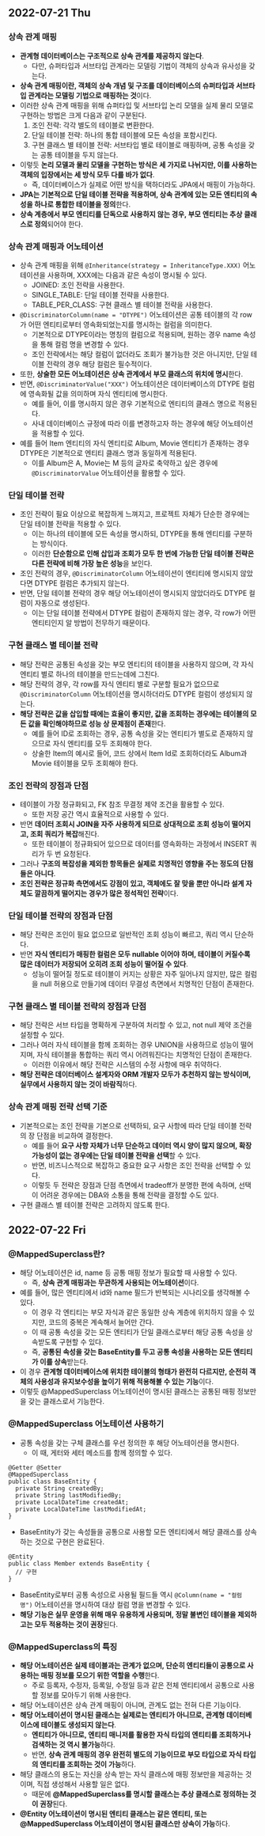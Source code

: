 ## 2022-07-21 Thu
### 상속 관계 매핑
* **관계형 데이터베이스는 구조적으로 상속 관계를 제공하지 않는다**.
    * 다만, 슈퍼타입과 서브타입 관계라는 모델링 기법이 객체의 상속과 유사성을 갖는다.
* **상속 관계 매핑이란, 객체의 상속 개념 및 구조를 데이터베이스의 슈퍼타입과 서브타입 관계라는 모델링 기법으로 매핑하는 것**이다.
* 이러한 상속 관계 매핑을 위해 슈퍼타입 및 서브타입 논리 모델을 실제 물리 모델로 구현하는 방법은 크게 다음과 같이 구분된다.
    1. 조인 전략: 각각 별도의 테이블로 변환한다.
    2. 단일 테이블 전략: 하나의 통합 테이블에 모든 속성을 포함시킨다.
    3. 구현 클래스 별 테이블 전략: 서브타입 별로 테이블로 매핑하며, 공통 속성을 갖는 공통 테이블을 두지 않는다.
* 이렇듯 **논리 모델과 물리 모델을 구현하는 방식은 세 가지로 나뉘지만, 이를 사용하는 객체의 입장에서는 세 방식 모두 다를 바가 없다**.
    * 즉, 데이터베이스가 실제로 어떤 방식을 택하더라도 JPA에서 매핑이 가능하다.
* **JPA는 기본적으로 단일 테이블 전략을 적용하며, 상속 관계에 있는 모든 엔티티의 속성을 하나로 통합한 테이블을 정의**한다.
* **상속 계층에서 부모 엔티티를 단독으로 사용하지 않는 경우, 부모 엔티티는 추상 클래스로 정의**되어야 한다.

### 상속 관계 매핑과 어노테이션
* 상속 관계 매핑을 위해 `@Inheritance(strategy = InheritanceType.XXX)` 어노테이션을 사용하며, XXX에는 다음과 같은 속성이 명시될 수 있다.
    * JOINED: 조인 전략을 사용한다.
    * SINGLE_TABLE: 단일 테이블 전략을 사용한다.
    * TABLE_PER_CLASS: 구현 클래스 별 테이블 전략을 사용한다.
* `@DiscriminatorColumn(name = "DTYPE")` 어노테이션은 공통 테이블의 각 row가 어떤 엔티티로부터 영속화되었는지를 명시하는 컬럼을 의미한다.
    * 기본적으로 DTYPE이라는 명칭의 컬럼으로 적용되며, 원하는 경우 name 속성을 통해 컬럼 명을 변경할 수 있다.
    * 조인 전략에서는 해당 컬럼이 없더라도 조회가 불가능한 것은 아니지만, 단일 테이블 전략의 경우 해당 컬럼은 필수적이다.
* 또한, **상술한 모든 어노테이션은 상속 관계에서 부모 클래스의 위치에 명시**한다.
* 반면, `@DiscriminatorValue("XXX")` 어노테이션은 데이터베이스의 DTYPE 컬럼에 영속화될 값을 의미하며 자식 엔티티에 명시한다.
    * 예를 들어, 이를 명시하지 않은 경우 기본적으로 엔티티의 클래스 명으로 적용된다.
    * 사내 데이터베이스 규정에 따라 이를 변경하고자 하는 경우에 해당 어노테이션을 적용할 수 있다.
* 예를 들어 Item 엔티티의 자식 엔티티로 Album, Movie 엔티티가 존재하는 경우 DTYPE은 기본적으로 엔티티 클래스 명과 동일하게 적용된다.
    * 이를 Album은 A, Movie는 M 등의 글자로 축약하고 싶은 경우에 `@DiscriminatorValue` 어노테이션을 활용할 수 있다.

### 단일 테이블 전략
* 조인 전략이 필요 이상으로 복잡하게 느껴지고, 프로젝트 자체가 단순한 경우에는 단일 테이블 전략을 적용할 수 있다.
    * 이는 하나의 테이블에 모든 속성을 명시하되, DTYPE을 통해 엔티티를 구분하는 방식이다.
    * 이러한 **단순함으로 인해 삽입과 조회가 모두 한 번에 가능한 단일 테이블 전략은 다른 전략에 비해 가장 높은 성능**을 보인다.
* 조인 전략의 경우, `@DiscriminatorColumn` 어노테이션이 엔티티에 명시되지 않았다면 DTYPE 컬럼은 추가되지 않는다.
* 반면, 단일 테이블 전략의 경우 해당 어노테이션이 명시되지 않았더라도 DTYPE 컬럼이 자동으로 생성된다.
    * 이는 단일 테이블 전략에서 DTYPE 컬럼이 존재하지 않는 경우, 각 row가 어떤 엔티티인지 알 방법이 전무하기 때문이다.

### 구현 클래스 별 테이블 전략
* 해당 전략은 공통된 속성을 갖는 부모 엔티티의 테이블을 사용하지 않으며, 각 자식 엔티티 별로 하나의 테이블을 만드는데에 그친다.
* 해당 전략의 경우, 각 row를 자식 엔티티 별로 구분할 필요가 없으므로 `@DiscriminatorColumn` 어노테이션을 명시하더라도 DTYPE 컬럼이 생성되지 않는다.
* **해당 전략은 값을 삽입할 때에는 효율이 좋지만, 값을 조회하는 경우에는 테이블의 모든 값을 확인해야하므로 성능 상 문제점이 존재**한다.
    * 예를 들어 ID로 조회하는 경우, 공통 속성을 갖는 엔티티가 별도로 존재하지 않으므로 자식 엔티티를 모두 조회해야 한다.
    * 상술한 Item의 예시로 들어, 코드 상에서 Item Id로 조회하더라도 Album과 Movie 테이블을 모두 조회해야 한다.

### 조인 전략의 장점과 단점
* 테이블이 가장 정규화되고, FK 참조 무결정 제약 조건을 활용할 수 있다.
    * 또한 저장 공간 역시 효율적으로 사용할 수 있다.
* 반면 **데이터 조회시 JOIN을 자주 사용하게 되므로 상대적으로 조회 성능이 떨어지고, 조회 쿼리가 복잡**해진다.
    * 또한 테이블이 정규화되어 있으므로 데이터를 영속화하는 과정에서 INSERT 쿼리가 두 번 요청된다.
* 그러나 **구조의 복잡성을 제외한 항목들은 실제로 치명적인 영향을 주는 정도의 단점들은 아니다**.
* **조인 전략은 정규화 측면에서도 강점이 있고, 객체에도 잘 맞을 뿐만 아니라 설계 자체도 깔끔하게 떨어지는 경우가 많은 정석적인 전략**이다.

### 단일 테이블 전략의 장점과 단점
* 해당 전략은 조인이 필요 없으므로 일반적인 조회 성능이 빠르고, 쿼리 역시 단순하다.
* 반면 **자식 엔티티가 매핑한 컬럼은 모두 nullable 이어야 하며, 테이블이 커질수록 많은 데이터가 저장되어 오히려 조회 성능이 떨어질 수 있다**.
    * 성능이 떨어질 정도로 테이블이 커지는 상황은 자주 일어나지 않지만, 많은 컬럼을 null 허용으로 만들기에 데이터 무결성 측면에서 치명적인 단점이 존재한다.

### 구현 클래스 별 테이블 전략의 장점과 단점
* 해당 전략은 서브 타입을 명확하게 구분하여 처리할 수 있고, not null 제약 조건을 설정할 수 있다.
* 그러나 여러 자식 테이블을 함께 조회하는 경우 UNION을 사용하므로 성능이 떨어지며, 자식 테이블을 통합하는 쿼리 역시 어려워진다는 치명적인 단점이 존재한다.
    * 이러한 이유에서 해당 전략은 시스템의 수정 사항에 매우 취약하다.
* **해당 전략은 데이터베이스 설계자와 ORM 개발자 모두가 추천하지 않는 방식이며, 실무에서 사용하지 않는 것이 바람직**하다.

### 상속 관계 매핑 전략 선택 기준
* 기본적으로는 조인 전략을 기본으로 선택하되, 요구 사항에 따라 단일 테이블 전략의 장 단점을 비교하여 결정한다.
    * 예를 들어 **요구 사항 자체가 너무 단순하고 데이터 역시 양이 많지 않으며, 확장 가능성이 없는 경우에는 단일 테이블 전략을 선택**할 수 있다.
    * 반면, 비즈니스적으로 복잡하고 중요한 요구 사항은 조인 전략을 선택할 수 있다.
    * 이렇듯 두 전략은 장점과 단점 측면에서 tradeoff가 분명한 편에 속하며, 선택이 어려운 경우에는 DBA와 소통을 통해 전략을 결정할 수도 있다.
* 구현 클래스 별 테이블 전략은 고려하지 않도록 한다.

## 2022-07-22 Fri
### @MappedSuperclass란?
* 해당 어노테이션은 id, name 등 공통 매핑 정보가 필요할 때 사용할 수 있다.
  * 즉, **상속 관계 매핑과는 무관하게 사용되는 어노테이션**이다.
* 예를 들어, 많은 엔티티에서 id와 name 필드가 반복되는 시나리오를 생각해볼 수 있다.
  * 이 경우 각 엔티티는 부모 자식과 같은 동일한 상속 계층에 위치하지 않을 수 있지만, 코드의 중복은 계속해서 늘어만 간다.
  * 이 때 공통 속성을 갖는 모든 엔티티가 단일 클래스로부터 해당 공통 속성을 상속받도록 구현할 수 있다.
  * 즉, **공통된 속성을 갖는 BaseEntity를 두고 공통 속성을 사용하는 모든 엔티티가 이를 상속**받는다.
* 이 경우 **관계형 데이터베이스에 위치한 테이블의 형태가 완전히 다르지만, 순전히 객체의 사용성과 유지보수성을 높이기 위해 적용해볼 수 있는 기능**이다.
* 이렇듯 @MappedSuperclass 어노테이션이 명시된 클래스는 공통된 매핑 정보만을 갖는 클래스로서 기능한다.

### @MappedSuperclass 어노테이션 사용하기
* 공통 속성을 갖는 구체 클래스를 우선 정의한 후 해당 어노테이션을 명시한다.
  * 이 때, 게터와 세터 메소드를 함께 정의할 수 있다.
```
@Getter @Setter
@MappedSuperclass
public class BaseEntity {
  private String createdBy;
  private String lastModifiedBy;
  private LocalDateTime createdAt;
  private LocalDateTime lastModifiedAt;
}
```
* BaseEntity가 갖는 속성들을 공통으로 사용할 모든 엔티티에서 해당 클래스를 상속하는 것으로 구현은 완료된다.
```
@Entity
public class Member extends BaseEntity {
  // 구현
}
```
* BaseEntity로부터 공통 속성으로 사용될 필드들 역시 `@Column(name = "컬럼 명")` 어노테이션을 명시하여 대상 컬럼 명을 변경할 수 있다.
* **해당 기능은 실무 운영을 위해 매우 유용하게 사용되며, 정말 불변인 테이블을 제외하고는 모두 적용하는 것이 권장**된다.

### @MappedSuperclass의 특징
* **해당 어노테이션은 실제 테이블과는 관계가 없으며, 단순히 엔티티들이 공통으로 사용하는 매핑 정보를 모으기 위한 역할을 수행**한다.
  * 주로 등록자, 수정자, 등록일, 수정일 등과 같은 전체 엔티티에서 공통으로 사용할 정보를 모아두기 위해 사용한다.
* 해당 어노테이션은 상속 관계 매핑이 아니며, 관계도 없는 전혀 다른 기능이다.
* **해당 어노테이션이 명시된 클래스는 실제로는 엔티티가 아니므로, 관계형 데이터베이스에 테이블도 생성되지 않는다**.
  * **엔티티가 아니므로, 엔티티 매니저를 활용한 자식 타입의 엔티티를 조회하거나 검색하는 것 역시 불가능**하다.
  * 반면, **상속 관계 매핑의 경우 완전히 별도의 기능이므로 부모 타입으로 자식 타입의 엔티티를 조회하는 것이 가능**하다.
* 해당 클래스의 용도는 자신을 상속 받는 자식 클래스에 매핑 정보만을 제공하는 것이며, 직접 생성해서 사용할 일은 없다.
  * 때문에 **@MappedSuperclass를 명시할 클래스는 추상 클래스로 정의하는 것이 권장**된다.
* **@Entity 어노테이션이 명시된 엔티티 클래스는 같은 엔티티, 또는 @MappedSuperclass 어노테이션이 명시된 클래스만 상속이 가능**하다.